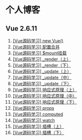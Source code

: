 # 个人博客

## Vue 2.6.11

1. [[Vue源码学习] new Vue()](https://github.com/chenzm11/blog/issues/1)
2. [[Vue源码学习] 配置合并](https://github.com/chenzm11/blog/issues/2)
3. [[Vue源码学习] $mount挂载](https://github.com/chenzm11/blog/issues/3)
4. [[Vue源码学习] _render（上）](https://github.com/chenzm11/blog/issues/4)
5. [[Vue源码学习] _render（下）](https://github.com/chenzm11/blog/issues/5)
6. [[Vue源码学习] _update（上）](https://github.com/chenzm11/blog/issues/6)
7. [[Vue源码学习] _update（中）](https://github.com/chenzm11/blog/issues/7)
8. [[Vue源码学习] _update（下）](https://github.com/chenzm11/blog/issues/8)
9. [[Vue源码学习] 响应式原理（上）](https://github.com/chenzm11/blog/issues/9)
10. [[Vue源码学习] 响应式原理（中）](https://github.com/chenzm11/blog/issues/10)
11. [[Vue源码学习] 响应式原理（下）](https://github.com/chenzm11/blog/issues/11)
12. [[Vue源码学习] props](https://github.com/chenzm11/blog/issues/12)
13. [[Vue源码学习] computed](https://github.com/chenzm11/blog/issues/13)
14. [[Vue源码学习] watch](https://github.com/chenzm11/blog/issues/14)
15. [[Vue源码学习] 插槽（上）](https://github.com/chenzm11/blog/issues/15)
16. [[Vue源码学习] 插槽（下）](https://github.com/chenzm11/blog/issues/16)
